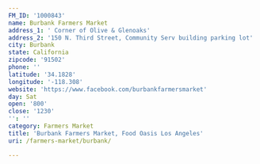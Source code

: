 ```yaml
---
FM_ID: '1000843'
name: Burbank Farmers Market
address_1: ' Corner of Olive & Glenoaks'
address_2: '150 N. Third Street, Community Serv building parking lot'
city: Burbank
state: California
zipcode: '91502'
phone: ''
latitude: '34.1828'
longitude: '-118.308'
website: 'https://www.facebook.com/burbankfarmersmarket'
day: Sat
open: '800'
close: '1230'
'': ''
category: Farmers Market
title: 'Burbank Farmers Market, Food Oasis Los Angeles'
uri: /farmers-market/burbank/

---
```

